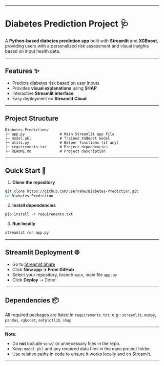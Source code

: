 
---

# Diabetes Prediction Project 🩺

A **Python-based diabetes prediction app** built with **Streamlit** and **XGBoost**, providing users with a personalized risk assessment and visual insights based on input health data.

---

## Features ✨

* Predicts diabetes risk based on user inputs
* Provides **visual explanations** using **SHAP**
* Interactive **Streamlit interface**
* Easy deployment on **Streamlit Cloud**

---

## Project Structure

```
Diabetes-Prediction/
├─ app.py                # Main Streamlit app file
├─ model.pkl             # Trained XGBoost model
├─ utils.py              # Helper functions (if any)
├─ requirements.txt      # Project dependencies
├─ README.md             # Project description
```

---

## Quick Start 🚀

1. **Clone the repository**

```bash
git clone https://github.com/username/Diabetes-Prediction.git
cd Diabetes-Prediction
```

2. **Install dependencies**

```bash
pip install -r requirements.txt
```

3. **Run locally**

```bash
streamlit run app.py
```

---

## Streamlit Deployment 🌐

* Go to [Streamlit Share](https://share.streamlit.io)
* Click **New app → From GitHub**
* Select your repository, branch `main`, main file `app.py`
* Click **Deploy** → Done!

---

## Dependencies 📦

All required packages are listed in `requirements.txt`, e.g.:
`streamlit`, `numpy`, `pandas`, `xgboost`, `matplotlib`, `shap`

---

**Note:**

* Do **not** include `venv/` or unnecessary files in the repo.
* Keep `model.pkl` and any required data files in the main project folder.
* Use relative paths in code to ensure it works locally and on Streamlit.

---

